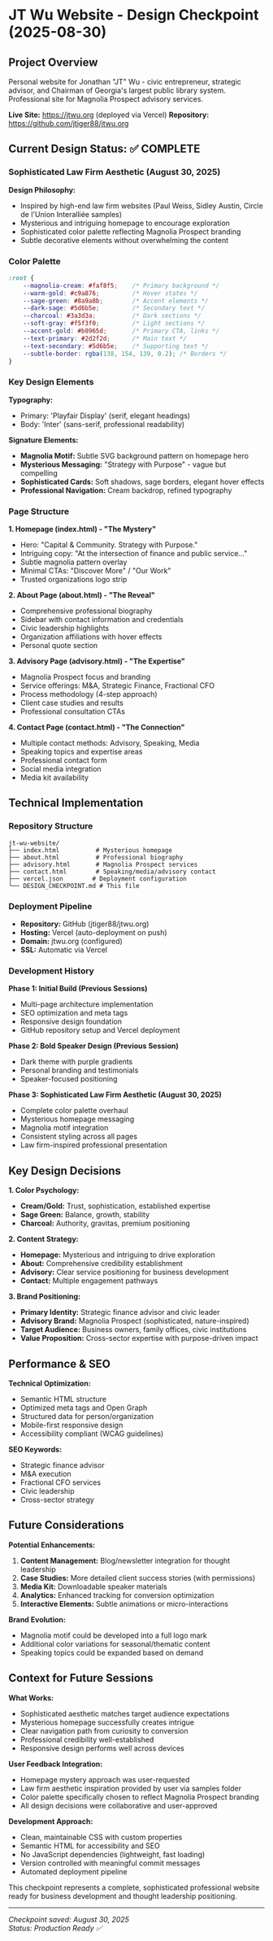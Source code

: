 # JT Wu Website - Design Checkpoint (2025-08-30)

## Project Overview
Personal website for Jonathan "JT" Wu - civic entrepreneur, strategic advisor, and Chairman of Georgia's largest public library system. Professional site for Magnolia Prospect advisory services.

**Live Site:** https://jtwu.org (deployed via Vercel)
**Repository:** https://github.com/jtiger88/jtwu.org

## Current Design Status: ✅ COMPLETE

### Sophisticated Law Firm Aesthetic (August 30, 2025)

**Design Philosophy:**
- Inspired by high-end law firm websites (Paul Weiss, Sidley Austin, Circle de l'Union Interalliée samples)
- Mysterious and intriguing homepage to encourage exploration
- Sophisticated color palette reflecting Magnolia Prospect branding
- Subtle decorative elements without overwhelming the content

### Color Palette
```css
:root {
    --magnolia-cream: #faf8f5;    /* Primary background */
    --warm-gold: #c9a876;         /* Hover states */
    --sage-green: #8a9a8b;        /* Accent elements */
    --dark-sage: #5d6b5e;         /* Secondary text */
    --charcoal: #3a3d3a;          /* Dark sections */
    --soft-gray: #f5f3f0;         /* Light sections */
    --accent-gold: #b8965d;       /* Primary CTA, links */
    --text-primary: #2d2f2d;      /* Main text */
    --text-secondary: #5d6b5e;    /* Supporting text */
    --subtle-border: rgba(138, 154, 139, 0.2); /* Borders */
}
```

### Key Design Elements

**Typography:**
- Primary: 'Playfair Display' (serif, elegant headings)
- Body: 'Inter' (sans-serif, professional readability)

**Signature Elements:**
- **Magnolia Motif:** Subtle SVG background pattern on homepage hero
- **Mysterious Messaging:** "Strategy with Purpose" - vague but compelling
- **Sophisticated Cards:** Soft shadows, sage borders, elegant hover effects
- **Professional Navigation:** Cream backdrop, refined typography

### Page Structure

**1. Homepage (index.html) - "The Mystery"**
- Hero: "Capital & Community. Strategy with Purpose."
- Intriguing copy: "At the intersection of finance and public service..."
- Subtle magnolia pattern overlay
- Minimal CTAs: "Discover More" / "Our Work"
- Trusted organizations logo strip

**2. About Page (about.html) - "The Reveal"**
- Comprehensive professional biography
- Sidebar with contact information and credentials
- Civic leadership highlights
- Organization affiliations with hover effects
- Personal quote section

**3. Advisory Page (advisory.html) - "The Expertise"**
- Magnolia Prospect focus and branding
- Service offerings: M&A, Strategic Finance, Fractional CFO
- Process methodology (4-step approach)
- Client case studies and results
- Professional consultation CTAs

**4. Contact Page (contact.html) - "The Connection"**
- Multiple contact methods: Advisory, Speaking, Media
- Speaking topics and expertise areas
- Professional contact form
- Social media integration
- Media kit availability

## Technical Implementation

### Repository Structure
```
jt-wu-website/
├── index.html          # Mysterious homepage
├── about.html          # Professional biography  
├── advisory.html       # Magnolia Prospect services
├── contact.html        # Speaking/media/advisory contact
├── vercel.json        # Deployment configuration
└── DESIGN_CHECKPOINT.md # This file
```

### Deployment Pipeline
- **Repository:** GitHub (jtiger88/jtwu.org)
- **Hosting:** Vercel (auto-deployment on push)
- **Domain:** jtwu.org (configured)
- **SSL:** Automatic via Vercel

### Development History

**Phase 1: Initial Build (Previous Sessions)**
- Multi-page architecture implementation
- SEO optimization and meta tags
- Responsive design foundation
- GitHub repository setup and Vercel deployment

**Phase 2: Bold Speaker Design (Previous Session)**
- Dark theme with purple gradients
- Personal branding and testimonials
- Speaker-focused positioning

**Phase 3: Sophisticated Law Firm Aesthetic (August 30, 2025)**
- Complete color palette overhaul
- Mysterious homepage messaging
- Magnolia motif integration
- Consistent styling across all pages
- Law firm-inspired professional presentation

## Key Design Decisions

**1. Color Psychology:**
- **Cream/Gold:** Trust, sophistication, established expertise
- **Sage Green:** Balance, growth, stability
- **Charcoal:** Authority, gravitas, premium positioning

**2. Content Strategy:**
- **Homepage:** Mysterious and intriguing to drive exploration
- **About:** Comprehensive credibility establishment
- **Advisory:** Clear service positioning for business development
- **Contact:** Multiple engagement pathways

**3. Brand Positioning:**
- **Primary Identity:** Strategic finance advisor and civic leader
- **Advisory Brand:** Magnolia Prospect (sophisticated, nature-inspired)
- **Target Audience:** Business owners, family offices, civic institutions
- **Value Proposition:** Cross-sector expertise with purpose-driven impact

## Performance & SEO

**Technical Optimization:**
- Semantic HTML structure
- Optimized meta tags and Open Graph
- Structured data for person/organization
- Mobile-first responsive design
- Accessibility compliant (WCAG guidelines)

**SEO Keywords:**
- Strategic finance advisor
- M&A execution
- Fractional CFO services  
- Civic leadership
- Cross-sector strategy

## Future Considerations

**Potential Enhancements:**
1. **Content Management:** Blog/newsletter integration for thought leadership
2. **Case Studies:** More detailed client success stories (with permissions)
3. **Media Kit:** Downloadable speaker materials
4. **Analytics:** Enhanced tracking for conversion optimization
5. **Interactive Elements:** Subtle animations or micro-interactions

**Brand Evolution:**
- Magnolia motif could be developed into a full logo mark
- Additional color variations for seasonal/thematic content
- Speaking topics could be expanded based on demand

## Context for Future Sessions

**What Works:**
- Sophisticated aesthetic matches target audience expectations
- Mysterious homepage successfully creates intrigue
- Clear navigation path from curiosity to conversion
- Professional credibility well-established
- Responsive design performs well across devices

**User Feedback Integration:**
- Homepage mystery approach was user-requested
- Law firm aesthetic inspiration provided by user via samples folder
- Color palette specifically chosen to reflect Magnolia Prospect branding
- All design decisions were collaborative and user-approved

**Development Approach:**
- Clean, maintainable CSS with custom properties
- Semantic HTML for accessibility and SEO
- No JavaScript dependencies (lightweight, fast loading)
- Version controlled with meaningful commit messages
- Automated deployment pipeline

This checkpoint represents a complete, sophisticated professional website ready for business development and thought leadership positioning.

---

*Checkpoint saved: August 30, 2025*  
*Status: Production Ready ✅*